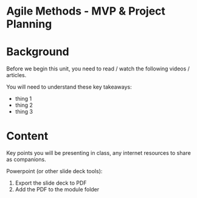 # Agile Methods - MVP & Project Planning

# Background

Before we begin this unit, you need to read / watch the following videos / articles.

You will need to understand these key takeaways:
- thing 1
- thing 2
- thing 3

# Content

Key points you will be presenting in class, any internet resources to share as companions.

Powerpoint (or other slide deck tools):
1. Export the slide deck to PDF
2. Add the PDF to the module folder
